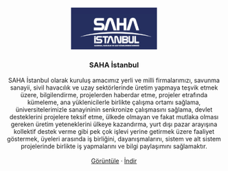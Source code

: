<p align="center">
  <a href="https://www.sahaistanbul.org.tr/">
    <img src="logo.png" alt="Bootstrap logo" width="200">
  </a>
</p>

<h3 align="center">SAHA İstanbul</h3>

<p align="center">
  SAHA İstanbul olarak kuruluş amacımız yerli ve milli firmalarımızı, savunma sanayii, sivil havacılık ve uzay sektörlerinde üretim yapmaya teşvik etmek üzere, bilgilendirme, projelerden haberdar etme, projeler etrafında kümeleme, ana yüklenicilerle birlikte çalışma ortamı sağlama, üniversitelerimizle sanayininin senkronize çalışmasını sağlama, devlet desteklerini projelere teksif etme, ülkede olmayan ve fakat mutlaka olması gereken üretim yeteneklerini ülkeye kazandırma, yurt dışı pazar arayışına kollektif destek verme gibi pek çok işlevi yerine getirmek üzere faaliyet göstermek, üyeleri arasında iş birliğini, dayanışmalarını, sistem ve alt sistem projelerinde birlikte iş yapmalarını ve bilgi paylaşımını sağlamaktır.
  <br>
  <br>
  <a href="sahaistanbul.csv">Görüntüle</a>
  ·
  <a href="https://raw.githubusercontent.com/ahmetcadirci25/sahaistanbul/main/sahaistanbul.csv" download>İndir</a>
</p>
